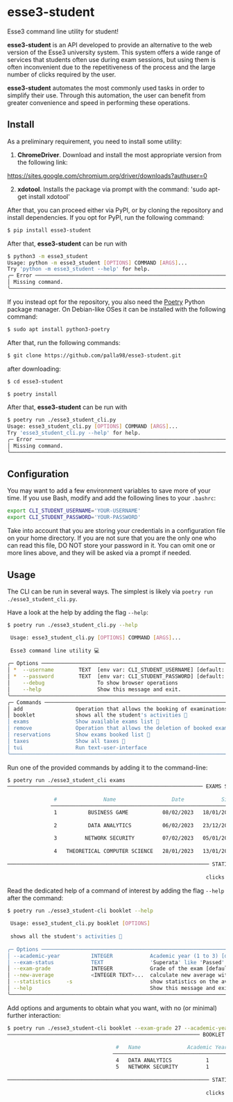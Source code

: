 # esse3-student

Esse3 command line utility for student!

**esse3-student** is an API developed to provide an alternative to the web version of the Esse3 university system. 
This system offers a wide range of services that students often use during exam sessions, but using them is often 
inconvenient due to the repetitiveness of the process and the large number of clicks required by the user.

**esse3-student** automates the most commonly used tasks in order to simplify their use. Through this automation, 
the user can benefit from greater convenience and speed in performing these operations.

## Install

As a preliminary requirement, you need to install some utility:
1) **ChromeDriver**. Download and install the most appropriate version from the following link:

https://sites.google.com/chromium.org/driver/downloads?authuser=0

2) **xdotool**. Installs the package via prompt with the command: 'sudo apt-get install xdotool'

After that, you can proceed either via PyPI, or by cloning the repository and install dependencies.
If you opt for PyPI, run the following command:
```bash
$ pip install esse3-student
```

After that, **esse3-student** can be run with
```bash
$ python3 -m esse3_student
Usage: python -m esse3_student [OPTIONS] COMMAND [ARGS]...
Try 'python -m esse3_student --help' for help.
╭─ Error ──────────────────────────────────────────────────────────────────────────────────────╮
│ Missing command.                                                                             │
╰──────────────────────────────────────────────────────────────────────────────────────────────╯
```

If you instead opt for the repository, you also need the [Poetry](https://python-poetry.org/) Python package manager.
On Debian-like OSes it can be installed with the following command:
```bash
$ sudo apt install python3-poetry
```
After that, run the following commands:
```bash
$ git clone https://github.com/palla98/esse3-student.git
```

after downloading:
```bash
$ cd esse3-student

$ poetry install
```

After that, **esse3-student** can be run with
```bash
$ poetry run ./esse3_student_cli.py 
Usage: esse3_student_cli.py [OPTIONS] COMMAND [ARGS]...
Try 'esse3_student_cli.py --help' for help.
╭─ Error ─────────────────────────────────────────────────────────────────────────────────────────────────────────────────────────────────────╮
│ Missing command.                                                                                                                            │
╰─────────────────────────────────────────────────────────────────────────────────────────────────────────────────────────────────────────────╯
```

## Configuration

You may want to add a few environment variables to save more of your time.
If you use Bash, modify and add the following lines to your `.bashrc`:

```bash
export CLI_STUDENT_USERNAME='YOUR-USERNAME'
export CLI_STUDENT_PASSWORD='YOUR-PASSWORD'
```

Take into account that you are storing your credentials in a configuration file on your home directory.
If you are not sure that you are the only one who can read this file, DO NOT store your password in it.
You can omit one or more lines above, and they will be asked via a prompt if needed.

## Usage

The CLI can be run in several ways.
The simplest is likely via `poetry run ./esse3_student_cli.py`.

Have a look at the help by adding the flag `--help`:

```bash
$ poetry run ./esse3_student_cli.py --help

 Usage: esse3_student_cli.py [OPTIONS] COMMAND [ARGS]...                                                        
                                                                                                          
 Esse3 command line utility 💻                                                                            
                                                                                                          
╭─ Options ──────────────────────────────────────────────────────────────────────────────────────────────╮
│ *  --username        TEXT  [env var: CLI_STUDENT_USERNAME] [default: None] [required]                  │
│ *  --password        TEXT  [env var: CLI_STUDENT_PASSWORD] [default: None] [required]                  │
│    --debug                 To show browser operations                                                  │
│    --help                  Show this message and exit.                                                 │
╰────────────────────────────────────────────────────────────────────────────────────────────────────────╯
╭─ Commands ─────────────────────────────────────────────────────────────────────────────────────────────╮
│ add                 Operation that allows the booking of examinations 📘                               │
│ booklet             shows all the student's activities 📑                                              │
│ exams               Show available exams list 📑                                                       │
│ remove              Operation that allows the deletion of booked examinations 🗑                        │
│ reservations        Show exams booked list 📑                                                          │
│ taxes               Show all taxes 📑                                                                  │
│ tui                 Run text-user-interface                                                            │
╰────────────────────────────────────────────────────────────────────────────────────────────────────────╯
```

Run one of the provided commands by adding it to the command-line:

```bash
$ poetry run ./esse3_student_cli exams
─────────────────────────────────────────────────────────────── EXAMS SHOWCASE ────────────────────────────────────────────────────────────────
                                                                                                                                               
               #               Name                  Date            Signing up                       Description                              
              ──────────────────────────────────────────────────────────────────────────────────────────────────────────────────               
               1          BUSINESS GAME           08/02/2023   18/01/2023 - 06/02/2023                MDCS 6 ECTS                              
                                                                                                                                               
               2          DATA ANALYTICS          06/02/2023   23/12/2022 - 04/02/2023              Secondo appello                            
                                                                                                                                               
               3         NETWORK SECURITY         07/02/2023   05/01/2023 - 06/02/2023      Oral exam and project discussion                   
                                                                                                                                               
               4   THEORETICAL COMPUTER SCIENCE   28/01/2023   13/01/2023 - 27/01/2023   Prova orale con alcune domande scritte                
                                                                                                                                               
───────────────────────────────────────────────────────────────── STATISTICS ──────────────────────────────────────────────────────────────────
                                                                                                                                               
                                                                clicks saved: 7                                                                

```

Read the dedicated help of a command of interest by adding the flag `--help` after the command:

```bash
$ poetry run ./esse3_student-cli booklet --help
                                                                                                                                               
 Usage: esse3_student_cli.py booklet [OPTIONS]                                                                                                 
                                                                                                                                               
 shows all the student's activities 📑                                                                                                         
                                                                                                                                               
╭─ Options ───────────────────────────────────────────────────────────────────────────────────────────────────────────────────────────────────╮
│ --academic-year          INTEGER            Academic year (1 to 3) [default: (dynamic)]                                                     │
│ --exam-status            TEXT               'Superata' like 'Passed' or 'Frequenza attribuita d'ufficio' like 'To do' [default: (dynamic)]  │
│ --exam-grade             INTEGER            Grade of the exam [default: (dynamic)]                                                          │
│ --new-average            <INTEGER TEXT>...  calculate new average with grade: (grade cfu); ex: '25 12'  [default: None, None]               │
│ --statistics     -s                         show statistics on the average                                                                  │
│ --help                                      Show this message and exit.                                                                     │
╰─────────────────────────────────────────────────────────────────────────────────────────────────────────────────────────────────────────────╯
```


Add options and arguments to obtain what you want, with no (or minimal) further interaction:

```bash
$ poetry run ./esse3_student-cli booklet --exam-grade 27 --academic-year 1
────────────────────────────────────────────────────────────── BOOKLET SHOWCASE ───────────────────────────────────────────────────────────────
                                                                                                                                               
                                   #   Name               Academic Year   CFU   Status   Grade      Date                                       
                                  ──────────────────────────────────────────────────────────────────────────                                   
                                   4   DATA ANALYTICS           1         12    Passed    27     26/07/2021                                    
                                   5   NETWORK SECURITY         1          6    Passed    27     19/01/2021                                    
                                                                                                                                               
───────────────────────────────────────────────────────────────── STATISTICS ──────────────────────────────────────────────────────────────────
                                                                                                                                               
                                                                clicks saved: 7                                                                
```